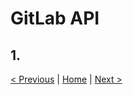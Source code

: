 # GitLab API

## 1.

[< Previous](../exercice_4/README.md) | [Home](../README.md) | [Next >](../exercice_6/README.md)
